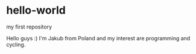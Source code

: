 # hello-world
my first repository

Hello guys :)
I'm Jakub from Poland and my interest are programming and cycling.
